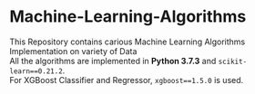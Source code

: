 # Machine-Learning-Algorithms
This Repository contains carious Machine Learning Algorithms Implementation on variety of Data<br>
All the algorithms are implemented in **Python 3.7.3** and `scikit-learn==0.21.2`.<br>
For XGBoost Classifier and Regressor, `xgboost==1.5.0` is used.